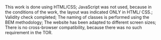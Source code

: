 This work is done using HTML/CSS;
JavaScript was not used, because in the conditions of the work, the layout was indicated ONLY in HTML/ CSS.;
Validity check completed;
The naming of classes is performed using the BEM methodology;
The website has been adapted to different screen sizes;
There is no cross-browser compatibility, because there was no such requirement in the TOR.
